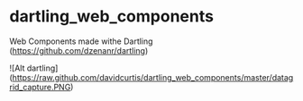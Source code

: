 dartling_web_components
=======================

Web Components made withe Dartling (https://github.com/dzenanr/dartling)



![Alt dartling] (https://raw.github.com/davidcurtis/dartling_web_components/master/datagrid_capture.PNG)



